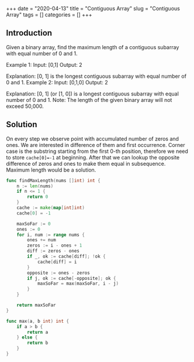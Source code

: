 +++
date = "2020-04-13"
title = "Contiguous Array"
slug = "Contiguous Array"
tags = []
categories = []
+++

## Introduction

Given a binary array, find the maximum length of a contiguous subarray with equal number of 0 and 1.

Example 1:
Input: [0,1]
Output: 2

Explanation: [0, 1] is the longest contiguous subarray with equal number of 0 and 1.
Example 2:
Input: [0,1,0]
Output: 2

Explanation: [0, 1] (or [1, 0]) is a longest contiguous subarray with equal number of 0 and 1.
Note: The length of the given binary array will not exceed 50,000.

## Solution

On every step we observe point with accumulated number of zeros and ones. We are interested in difference of them and first occurrence.
Corner case is the substring starting from the first 0-th position, therefore we need to store `cache[0]=-1` at beginning.
After that we can lookup the opposite difference of zeros and ones to make them equal in subsequence. Maximum length would be a solution.


``` go
func findMaxLength(nums []int) int {
	n := len(nums)
	if n <= 1 {
		return 0
	}
	cache := make(map[int]int)
	cache[0] = -1

	maxSoFar := 0
	ones := 0
	for i, num := range nums {
		ones += num
		zeros := i - ones + 1
		diff := zeros - ones
		if _, ok := cache[diff]; !ok {
			cache[diff] = i
		}
		opposite := ones - zeros
		if j, ok := cache[-opposite]; ok {
			maxSoFar = max(maxSoFar, i - j)
		}
	}

	return maxSoFar
}

func max(a, b int) int {
	if a > b {
		return a
	} else {
		return b
	}
}
```
